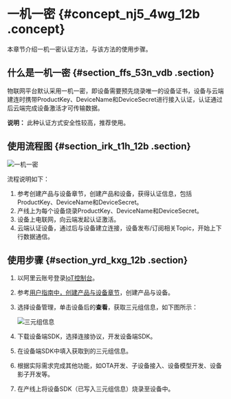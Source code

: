 # 一机一密 {#concept_nj5_4wg_12b .concept}

本章节介绍一机一密认证方法，与该方法的使用步骤。

## 什么是一机一密 {#section_ffs_53n_vdb .section}

物联网平台默认采用一机一密，即设备需要预先烧录唯一的设备证书，设备与云端建连时携带ProductKey、DeviceName和DeviceSecret进行接入认证，认证通过后云端完成设备激活才可传输数据。

**说明：** 此种认证方式安全性较高，推荐使用。

## 使用流程图 {#section_irk_t1h_12b .section}

![](images/2346_zh-CN.png "一机一密")

流程说明如下：

1.  参考创建产品与设备章节，创建产品和设备，获得认证信息，包括ProductKey、DeviceName和DeviceSecret。
2.  产线上为每个设备烧录ProductKey、DeviceName和DeviceSecret。
3.  设备上电联网，向云端发起认证激活。
4.  云端认证设备，通过后与设备建立连接，设备发布/订阅相关Topic，开始上下行数据通信。

## 使用步骤 {#section_yrd_kxg_12b .section}

1.  以阿里云账号登录[IoT控制台](http://iot.console.aliyun.com/)。
2.  参考[用户指南中，创建产品与设备章节](../../../../intl.zh-CN/用户指南/产品与设备/创建产品(基础版).md#)，创建产品与设备。
3.  选择设备管理，单击设备后的**查看**，获取三元组信息，如下图所示：

    ![](images/2504_zh-CN.png "三元组信息")

4.  下载设备端SDK，选择连接协议，开发设备端SDK。
5.  在设备端SDK中填入获取到的三元组信息。
6.  根据实际需求完成其他功能，如OTA开发、子设备接入、设备模型开发、设备影子开发等。
7.  在产线上将设备SDK（已写入三元组信息）烧录至设备中。

